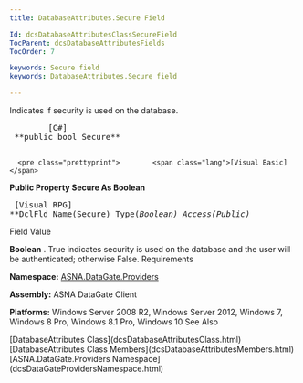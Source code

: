 ```yaml
---
title: DatabaseAttributes.Secure Field

Id: dcsDatabaseAttributesClassSecureField
TocParent: dcsDatabaseAttributesFields
TocOrder: 7

keywords: Secure field
keywords: DatabaseAttributes.Secure field

---
```


Indicates if security is used on the database.
<pre class="prettyprint">        <span class="lang">[C#]</span>
 **public bool Secure** 
      </pre>
      <pre class="prettyprint">        <span class="lang">[Visual Basic] </span>
 **Public Property Secure As Boolean** 
      </pre>
      <pre class="prettyprint">        <span class="lang">[Visual RPG]</span>
 **DclFld Name(Secure) Type(*Boolean) Access(*Public)** 
      </pre>

Field
 Value

**Boolean** . True indicates security is used on the database and the user will be authenticated; otherwise False.
Requirements

**Namespace:** [ ASNA.DataGate.Providers](dcsDataGateProvidersNamespace.html) 

**Assembly:** ASNA DataGate Client

**Platforms:** Windows Server 2008 R2, Windows Server 2012, Windows 7, Windows 8 Pro, Windows 8.1 Pro, Windows 10
See Also

<dl />
      [DatabaseAttributes Class](dcsDatabaseAttributesClass.html)
      <br />
      [DatabaseAttributes Class Members](dcsDatabaseAttributesMembers.html)
      <br />
      [ASNA.DataGate.Providers Namespace](dcsDataGateProvidersNamespace.html)

